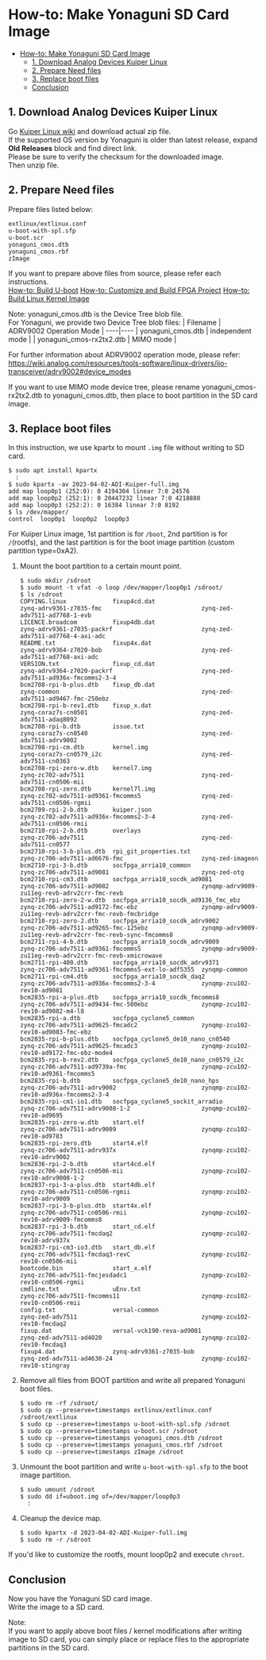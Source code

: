 # How-to: Make Yonaguni SD Card Image

- [How-to: Make Yonaguni SD Card Image](#how-to-make-yonaguni-sd-card-image)
  - [1. Download Analog Devices Kuiper Linux](#1-download-analog-devices-kuiper-linux)
  - [2. Prepare Need files](#2-prepare-need-files)
  - [3. Replace boot files](#3-replace-boot-files)
  - [Conclusion](#conclusion)


## 1. Download Analog Devices Kuiper Linux
Go [Kuiper Linux wiki](https://wiki.analog.com/resources/tools-software/linux-software/adi-kuiper_images/release_notes) and download actual zip file.  
If the supported OS version by Yonaguni is older than latest release, expand **Old Releases** block and find direct link.  
Please be sure to verify the checksum for the downloaded image.  
Then unzip file.


## 2. Prepare Need files
Prepare files listed below:

```
extlinux/extlinux.conf
u-boot-with-spl.sfp
u-boot.scr
yonaguni_cmos.dtb
yonaguni_cmos.rbf
zImage
```

If you want to prepare above files from source, please refer each instructions.  
[How-to: Build U-boot](./How-toUBoot.md)
[How-to: Customize and Build FPGA Project](TBU)
[How-to: Build Linux Kernel Image](./How-toKernel.md)


Note:
yonaguni_cmos.dtb is the Device Tree blob file.  
For Yonaguni, we provide two Device Tree blob files:
| Filename | ADRV9002 Operation Mode |
----|----
| yonaguni_cmos.dtb | independent mode |
| yonaguni_cmos-rx2tx2.dtb | MIMO mode |

For further information about ADRV9002 operation mode, please refer:  
https://wiki.analog.com/resources/tools-software/linux-drivers/iio-transceiver/adrv9002#device_modes

If you want to use MIMO mode device tree, please rename yonaguni_cmos-rx2tx2.dtb to yonaguni_cmos.dtb, then place to boot partition in the SD card image.  


## 3. Replace boot files
In this instruction, we use kpartx to mount `.img` file without writing to SD card.  

```Shell
$ sudo apt install kpartx
  :
$ sudo kpartx -av 2023-04-02-ADI-Kuiper-full.img
add map loop0p1 (252:0): 0 4194304 linear 7:0 24576
add map loop0p2 (252:1): 0 20447232 linear 7:0 4218880
add map loop0p3 (252:2): 0 16384 linear 7:0 8192
$ ls /dev/mapper/
control  loop0p1  loop0p2  loop0p3
```

For Kuiper Linux image, 1st partition is for `/boot`, 2nd partition is for `/`(rootfs), and the last partition is for the boot image partition (custom partition type=0xA2).  

1. Mount the boot partition to a certain mount point.

    ```Shell
    $ sudo mkdir /sdroot
    $ sudo mount -t vfat -o loop /dev/mapper/loop0p1 /sdroot/
    $ ls /sdroot
    COPYING.linux             fixup4cd.dat                           zynq-adrv9361-z7035-fmc                            zynq-zed-adv7511-ad7768-1-evb
    LICENCE.broadcom          fixup4db.dat                           zynq-adrv9361-z7035-packrf                         zynq-zed-adv7511-ad7768-4-axi-adc
    README.txt                fixup4x.dat                            zynq-adrv9364-z7020-bob                            zynq-zed-adv7511-ad7768-axi-adc
    VERSION.txt               fixup_cd.dat                           zynq-adrv9364-z7020-packrf                         zynq-zed-adv7511-ad936x-fmcomms2-3-4
    bcm2708-rpi-b-plus.dtb    fixup_db.dat                           zynq-common                                        zynq-zed-adv7511-ad9467-fmc-250ebz
    bcm2708-rpi-b-rev1.dtb    fixup_x.dat                            zynq-coraz7s-cn0501                                zynq-zed-adv7511-adaq8092
    bcm2708-rpi-b.dtb         issue.txt                              zynq-coraz7s-cn0540                                zynq-zed-adv7511-adrv9002
    bcm2708-rpi-cm.dtb        kernel.img                             zynq-coraz7s-cn0579_i2c                            zynq-zed-adv7511-cn0363
    bcm2708-rpi-zero-w.dtb    kernel7.img                            zynq-zc702-adv7511                                 zynq-zed-adv7511-cn0506-mii
    bcm2708-rpi-zero.dtb      kernel7l.img                           zynq-zc702-adv7511-ad9361-fmcomms5                 zynq-zed-adv7511-cn0506-rgmii
    bcm2709-rpi-2-b.dtb       kuiper.json                            zynq-zc702-adv7511-ad936x-fmcomms2-3-4             zynq-zed-adv7511-cn0506-rmii
    bcm2710-rpi-2-b.dtb       overlays                               zynq-zc706-adv7511                                 zynq-zed-adv7511-cn0577
    bcm2710-rpi-3-b-plus.dtb  rpi_git_properties.txt                 zynq-zc706-adv7511-ad6676-fmc                      zynq-zed-imageon
    bcm2710-rpi-3-b.dtb       socfpga_arria10_common                 zynq-zc706-adv7511-ad9081                          zynq-zed-otg
    bcm2710-rpi-cm3.dtb       socfpga_arria10_socdk_ad9081           zynq-zc706-adv7511-ad9082                          zynqmp-adrv9009-zu11eg-revb-adrv2crr-fmc-revb
    bcm2710-rpi-zero-2-w.dtb  socfpga_arria10_socdk_ad9136_fmc_ebz   zynq-zc706-adv7511-ad9172-fmc-ebz                  zynqmp-adrv9009-zu11eg-revb-adrv2crr-fmc-revb-fmcbridge
    bcm2710-rpi-zero-2.dtb    socfpga_arria10_socdk_adrv9002         zynq-zc706-adv7511-ad9265-fmc-125ebz               zynqmp-adrv9009-zu11eg-revb-adrv2crr-fmc-revb-sync-fmcomms8
    bcm2711-rpi-4-b.dtb       socfpga_arria10_socdk_adrv9009         zynq-zc706-adv7511-ad9361-fmcomms5                 zynqmp-adrv9009-zu11eg-revb-adrv2crr-fmc-revb-xmicrowave
    bcm2711-rpi-400.dtb       socfpga_arria10_socdk_adrv9371         zynq-zc706-adv7511-ad9361-fmcomms5-ext-lo-adf5355  zynqmp-common
    bcm2711-rpi-cm4.dtb       socfpga_arria10_socdk_daq2             zynq-zc706-adv7511-ad936x-fmcomms2-3-4             zynqmp-zcu102-rev10-ad9081
    bcm2835-rpi-a-plus.dtb    socfpga_arria10_socdk_fmcomms8         zynq-zc706-adv7511-ad9434-fmc-500ebz               zynqmp-zcu102-rev10-ad9082-m4-l8
    bcm2835-rpi-a.dtb         socfpga_cyclone5_common                zynq-zc706-adv7511-ad9625-fmcadc2                  zynqmp-zcu102-rev10-ad9083-fmc-ebz
    bcm2835-rpi-b-plus.dtb    socfpga_cyclone5_de10_nano_cn0540      zynq-zc706-adv7511-ad9625-fmcadc3                  zynqmp-zcu102-rev10-ad9172-fmc-ebz-mode4
    bcm2835-rpi-b-rev2.dtb    socfpga_cyclone5_de10_nano_cn0579_i2c  zynq-zc706-adv7511-ad9739a-fmc                     zynqmp-zcu102-rev10-ad9361-fmcomms5
    bcm2835-rpi-b.dtb         socfpga_cyclone5_de10_nano_hps         zynq-zc706-adv7511-adrv9002                        zynqmp-zcu102-rev10-ad936x-fmcomms2-3-4
    bcm2835-rpi-cm1-io1.dtb   socfpga_cyclone5_sockit_arradio        zynq-zc706-adv7511-adrv9008-1-2                    zynqmp-zcu102-rev10-ad9695
    bcm2835-rpi-zero-w.dtb    start.elf                              zynq-zc706-adv7511-adrv9009                        zynqmp-zcu102-rev10-ad9783
    bcm2835-rpi-zero.dtb      start4.elf                             zynq-zc706-adv7511-adrv937x                        zynqmp-zcu102-rev10-adrv9002
    bcm2836-rpi-2-b.dtb       start4cd.elf                           zynq-zc706-adv7511-cn0506-mii                      zynqmp-zcu102-rev10-adrv9008-1-2
    bcm2837-rpi-3-a-plus.dtb  start4db.elf                           zynq-zc706-adv7511-cn0506-rgmii                    zynqmp-zcu102-rev10-adrv9009
    bcm2837-rpi-3-b-plus.dtb  start4x.elf                            zynq-zc706-adv7511-cn0506-rmii                     zynqmp-zcu102-rev10-adrv9009-fmcomms8
    bcm2837-rpi-3-b.dtb       start_cd.elf                           zynq-zc706-adv7511-fmcdaq2                         zynqmp-zcu102-rev10-adrv937x
    bcm2837-rpi-cm3-io3.dtb   start_db.elf                           zynq-zc706-adv7511-fmcdaq3-revC                    zynqmp-zcu102-rev10-cn0506-mii
    bootcode.bin              start_x.elf                            zynq-zc706-adv7511-fmcjesdadc1                     zynqmp-zcu102-rev10-cn0506-rgmii
    cmdline.txt               uEnv.txt                               zynq-zc706-adv7511-fmcomms11                       zynqmp-zcu102-rev10-cn0506-rmii
    config.txt                versal-common                          zynq-zed-adv7511                                   zynqmp-zcu102-rev10-fmcdaq2
    fixup.dat                 versal-vck190-reva-ad9081              zynq-zed-adv7511-ad4020                            zynqmp-zcu102-rev10-fmcdaq3
    fixup4.dat                zynq-adrv9361-z7035-bob                zynq-zed-adv7511-ad4630-24                         zynqmp-zcu102-rev10-stingray
    ```

2. Remove all files from BOOT partition and write all prepared Yonaguni boot files.

    ```Shell
    $ sudo rm -rf /sdroot/
    $ sudo cp --preserve=timestamps extlinux/extlinux.conf /sdroot/extlinux
    $ sudo cp --preserve=timestamps u-boot-with-spl.sfp /sdroot
    $ sudo cp --preserve=timestamps u-boot.scr /sdroot
    $ sudo cp --preserve=timestamps yonaguni_cmos.dtb /sdroot
    $ sudo cp --preserve=timestamps yonaguni_cmos.rbf /sdroot
    $ sudo cp --preserve=timestamps zImage /sdroot
    ```

3. Unmount the boot partition and write `u-boot-with-spl.sfp` to the boot image partition.

    ```Shell
    $ sudo umount /sdroot
    $ sudo dd if=uboot.img of=/dev/mapper/loop0p3
      :
    ```

4. Cleanup the device map.

    ```Shell
    $ sudo kpartx -d 2023-04-02-ADI-Kuiper-full.img
    $ sudo rm -r /sdroot
    ```

If you'd like to customize the rootfs, mount loop0p2 and execute `chroot`.


## Conclusion
Now you have the Yonaguni SD card image.  
Write the image to a SD card.


Note:  
If you want to apply above boot files / kernel modifications after writing image to SD card, you can simply place or replace files to the appropriate partitions in the SD card.
